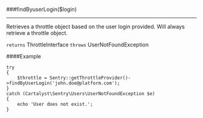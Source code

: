 <a id="findByUserLogin"></a>
###findByuserLogin($login)

----------

Retrieves a throttle object based on the user login provided. Will always retrieve a throttle object.

`returns` ThrottleInterface
`throws`  UserNotFoundException

####Example

	try
	{
		$throttle = Sentry::getThrottleProvider()->findByUserLogin('john.doe@platform.com');
	}
	catch (Cartalyst\Sentry\Users\UserNotFoundException $e)
	{
		echo 'User does not exist.';
	}

